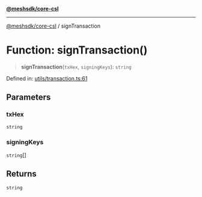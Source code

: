 [**@meshsdk/core-csl**](../README.md)

***

[@meshsdk/core-csl](../globals.md) / signTransaction

# Function: signTransaction()

> **signTransaction**(`txHex`, `signingKeys`): `string`

Defined in: [utils/transaction.ts:61](https://github.com/MeshJS/mesh/blob/1abde1553cbd7cf2cf4e40197fc0de9e4a7d0f49/packages/mesh-core-csl/src/utils/transaction.ts#L61)

## Parameters

### txHex

`string`

### signingKeys

`string`[]

## Returns

`string`
